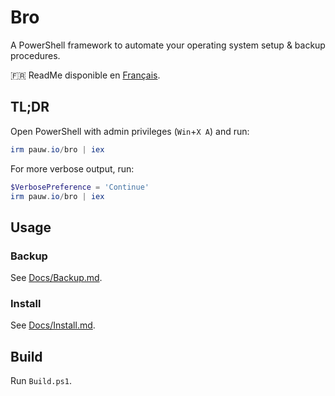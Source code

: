 # Bro

A PowerShell framework to automate your operating system setup & backup procedures.

🇫🇷 ReadMe disponible en [Français](https://github.com/Pauwlo/Bro/blob/main/README-FR.md).

## TL;DR

Open PowerShell with admin privileges (`Win`+`X A`) and run:

```powershell
irm pauw.io/bro | iex
```

For more verbose output, run:

```powershell
$VerbosePreference = 'Continue'
irm pauw.io/bro | iex
```

## Usage

### Backup

See [Docs/Backup.md](https://github.com/Pauwlo/Bro/blob/main/Docs/Backup.md).

### Install

See [Docs/Install.md](https://github.com/Pauwlo/Bro/blob/main/Docs/Install.md).

## Build

Run `Build.ps1`.
